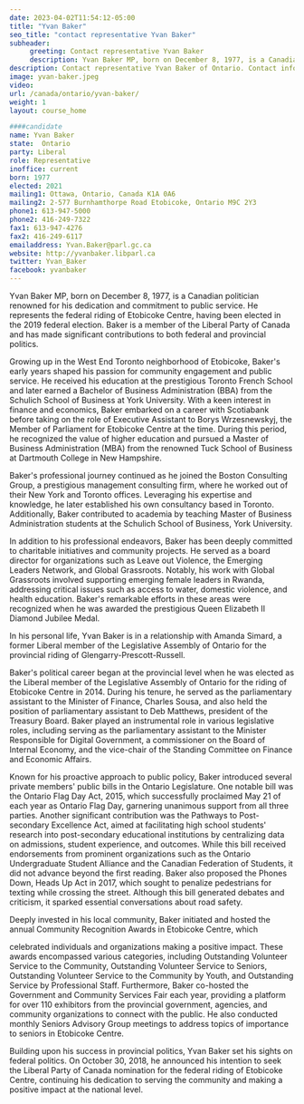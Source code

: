 ```yaml
---
date: 2023-04-02T11:54:12-05:00
title: "Yvan Baker"
seo_title: "contact representative Yvan Baker"
subheader:
     greeting: Contact representative Yvan Baker
     description: Yvan Baker MP, born on December 8, 1977, is a Canadian politician renowned for his dedication and commitment to public service.
description: Contact representative Yvan Baker of Ontario. Contact information for Yvan Baker includes email address, phone number, and mailing address.
image: yvan-baker.jpeg
video:
url: /canada/ontario/yvan-baker/
weight: 1
layout: course_home

####candidate
name: Yvan Baker
state:	Ontario
party: Liberal
role: Representative
inoffice: current
born: 1977
elected: 2021
mailing1: Ottawa, Ontario, Canada K1A 0A6
mailing2: 2-577 Burnhamthorpe Road Etobicoke, Ontario M9C 2Y3
phone1: 613-947-5000
phone2: 416-249-7322
fax1: 613-947-4276
fax2: 416-249-6117
emailaddress: Yvan.Baker@parl.gc.ca
website: http://yvanbaker.libparl.ca
twitter: Yvan_Baker
facebook: yvanbaker
---
```


Yvan Baker MP, born on December 8, 1977, is a Canadian politician renowned for his dedication and commitment to public service. He represents the federal riding of Etobicoke Centre, having been elected in the 2019 federal election. Baker is a member of the Liberal Party of Canada and has made significant contributions to both federal and provincial politics.

Growing up in the West End Toronto neighborhood of Etobicoke, Baker's early years shaped his passion for community engagement and public service. He received his education at the prestigious Toronto French School and later earned a Bachelor of Business Administration (BBA) from the Schulich School of Business at York University. With a keen interest in finance and economics, Baker embarked on a career with Scotiabank before taking on the role of Executive Assistant to Borys Wrzesnewskyj, the Member of Parliament for Etobicoke Centre at the time. During this period, he recognized the value of higher education and pursued a Master of Business Administration (MBA) from the renowned Tuck School of Business at Dartmouth College in New Hampshire.

Baker's professional journey continued as he joined the Boston Consulting Group, a prestigious management consulting firm, where he worked out of their New York and Toronto offices. Leveraging his expertise and knowledge, he later established his own consultancy based in Toronto. Additionally, Baker contributed to academia by teaching Master of Business Administration students at the Schulich School of Business, York University.

In addition to his professional endeavors, Baker has been deeply committed to charitable initiatives and community projects. He served as a board director for organizations such as Leave out Violence, the Emerging Leaders Network, and Global Grassroots. Notably, his work with Global Grassroots involved supporting emerging female leaders in Rwanda, addressing critical issues such as access to water, domestic violence, and health education. Baker's remarkable efforts in these areas were recognized when he was awarded the prestigious Queen Elizabeth II Diamond Jubilee Medal.

In his personal life, Yvan Baker is in a relationship with Amanda Simard, a former Liberal member of the Legislative Assembly of Ontario for the provincial riding of Glengarry-Prescott-Russell.

Baker's political career began at the provincial level when he was elected as the Liberal member of the Legislative Assembly of Ontario for the riding of Etobicoke Centre in 2014. During his tenure, he served as the parliamentary assistant to the Minister of Finance, Charles Sousa, and also held the position of parliamentary assistant to Deb Matthews, president of the Treasury Board. Baker played an instrumental role in various legislative roles, including serving as the parliamentary assistant to the Minister Responsible for Digital Government, a commissioner on the Board of Internal Economy, and the vice-chair of the Standing Committee on Finance and Economic Affairs.

Known for his proactive approach to public policy, Baker introduced several private members' public bills in the Ontario Legislature. One notable bill was the Ontario Flag Day Act, 2015, which successfully proclaimed May 21 of each year as Ontario Flag Day, garnering unanimous support from all three parties. Another significant contribution was the Pathways to Post-secondary Excellence Act, aimed at facilitating high school students' research into post-secondary educational institutions by centralizing data on admissions, student experience, and outcomes. While this bill received endorsements from prominent organizations such as the Ontario Undergraduate Student Alliance and the Canadian Federation of Students, it did not advance beyond the first reading. Baker also proposed the Phones Down, Heads Up Act in 2017, which sought to penalize pedestrians for texting while crossing the street. Although this bill generated debates and criticism, it sparked essential conversations about road safety.

Deeply invested in his local community, Baker initiated and hosted the annual Community Recognition Awards in Etobicoke Centre, which

 celebrated individuals and organizations making a positive impact. These awards encompassed various categories, including Outstanding Volunteer Service to the Community, Outstanding Volunteer Service to Seniors, Outstanding Volunteer Service to the Community by Youth, and Outstanding Service by Professional Staff. Furthermore, Baker co-hosted the Government and Community Services Fair each year, providing a platform for over 110 exhibitors from the provincial government, agencies, and community organizations to connect with the public. He also conducted monthly Seniors Advisory Group meetings to address topics of importance to seniors in Etobicoke Centre.

Building upon his success in provincial politics, Yvan Baker set his sights on federal politics. On October 30, 2018, he announced his intention to seek the Liberal Party of Canada nomination for the federal riding of Etobicoke Centre, continuing his dedication to serving the community and making a positive impact at the national level.
